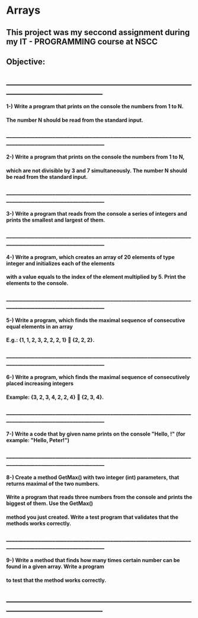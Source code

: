 # Arrays

## This project was my seccond assignment during my IT - PROGRAMMING course at NSCC
## Objective:

## ____________________________________________________________________________
#### 1-) Write a program that prints on the console the numbers from 1 to N. 
#### The number N should be read from the standard input. 
### __________________________________________________________________________________________________
#### 2-) Write a program that prints on the console the numbers from 1 to N, 
#### which are not divisible by 3 and 7 simultaneously. The number N should be read from the standard input. 
### __________________________________________________________________________________________________
#### 3-) Write a program that reads from the console a series of integers and prints the smallest and largest of them.  
### __________________________________________________________________________________________________
#### 4-) Write a program, which creates an array of 20 elements of type integer and initializes each of the elements 
#### with a value equals to the index of the element multiplied by 5. Print the elements to the console.
### __________________________________________________________________________________________________
#### 5-) Write a program, which finds the maximal sequence of consecutive equal elements in an array
#### E.g.: {1, 1, 2, 3, 2, 2, 2, 1}  {2, 2, 2}.
### __________________________________________________________________________________________________
#### 6-) Write a program, which finds the maximal sequence of consecutively placed increasing integers
#### Example: {3, 2, 3, 4, 2, 2, 4}  {2, 3, 4}.
### __________________________________________________________________________________________________
#### 7-) Write a code that by given name prints on the console "Hello, <name>!" (for example: "Hello, Peter!")
### __________________________________________________________________________________________________
#### 8-) Create a method GetMax() with two integer (int) parameters, that returns maximal of the two numbers. 
#### Write a program that reads three numbers from the console and prints the biggest of them. Use the GetMax() 
#### method you just created. Write a test program that validates that the methods works correctly.
### __________________________________________________________________________________________________
#### 9-) Write a method that finds how many times certain number can be found in a given array. Write a program 
#### to test that the method works correctly.
## ____________________________________________________________________________
